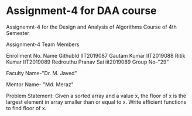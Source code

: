 # Assignment-4 for DAA course
Assignemnt-4 for the Design and Analysis of Algorithms Course of 4th Semester

Assignment-4
Team Members

Enrollment No.  Name                  GithubId
IIT2019087      Gautam Kumar
IIT2019088      Ritik Kumar
IIT2019089      Redrouthu Pranav Sai  iit2019089
Group No-"29"

Faculty Name-"Dr. M. Javed"

Mentor Name- "Md. Meraz"

Problem Statement: Given a sorted array and a value x, the floor of x is the largest element in array smaller than or equal to x. Write efficient functions to find floor of x.
